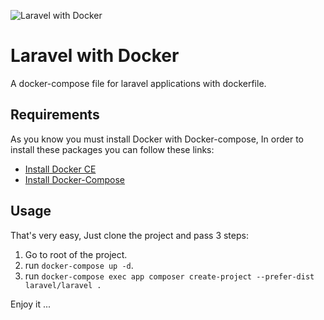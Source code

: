 ![Laravel with Docker](https://user-images.githubusercontent.com/27271223/61190265-f8c9b600-a6ae-11e9-8b04-3998fae4687b.png)



# Laravel with Docker
A docker-compose file for laravel applications with dockerfile.


## Requirements
As you know you must install Docker with Docker-compose, In order to install these packages you can follow these links:
- [Install Docker CE](https://docs.docker.com/install/)
- [Install Docker-Compose](https://docs.docker.com/compose/install/)


## Usage

That's very easy, Just clone the project and pass 3 steps:
1. Go to root of the project.
2. run `docker-compose up -d`.
3. run `docker-compose exec app composer create-project --prefer-dist laravel/laravel .`

Enjoy it ...


